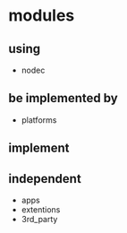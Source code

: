 # modules

## using
* nodec

## be implemented by
* platforms

## implement

## independent
* apps
* extentions
* 3rd_party